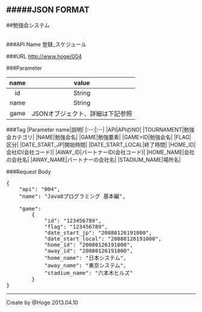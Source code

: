 #####JSON FORMAT
---

##勉強会システム

<br>
###API Name
登録_スケジュール

###URL
http://www.hoge/004

###Parameter

|name|value|
|:--:|:--:|
|id|String|
|name|String|
|game|JSONオブジェクト、詳細は下記参照|


###Tag
|Parameter name|説明|
|:--:|:--|
|API|APIのNO|
|TOURNAMENT|勉強会カテゴリ|
|NAME|勉強会名|
|GAME|勉強要素|
|GAME>ID|勉強会名|
|FLAG|区分|
|DATE_START_JP|開始時間|
|DATE_START_LOCAL|終了時間|
|HOME_ID|会社ID(会社コード)|
|AWAY_ID|パートナーID(会社コード)|
|HOME_NAME|会社の会社名|
|AWAY_NAME|パートナーの会社名|
|STADIUM_NAME|場所名|


###Request Body
<pre>
{
	"api": "004",
	"name": "Java8プログラミング 基本編",

	"game": 
		{
			"id": "123456789",
			"flag": "123456789",
			"date_start_jp": "20080126191000",
			"date_start_local": "20080126191000",
			"home_id": "20080126191000",
			"away_id": "20080126191000",
			"home_name": "日本システム",
			"away_name": "東京システム",
			"stadium_name": "六本木ヒルズ"
		}
}
</pre>

---
Create by @Hoge 2013.04.10